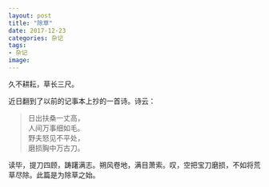 ```yaml
---
layout: post
title: "除草"
date: 2017-12-23
categories: 杂记
tags: 
- 杂记
image: 
---
```

久不耕耘，草长三尺。

近日翻到了以前的记事本上抄的一首诗。诗云：
> 日出扶桑一丈高，  
> 人间万事细如毛。  
> 野夫怒见不平处，  
> 磨损胸中万古刀。

读毕，提刀四顾，踌躇满志。朔风卷地，满目萧索。叹，空把宝刀磨损，不如将荒草尽除。此篇是为除草之始。
